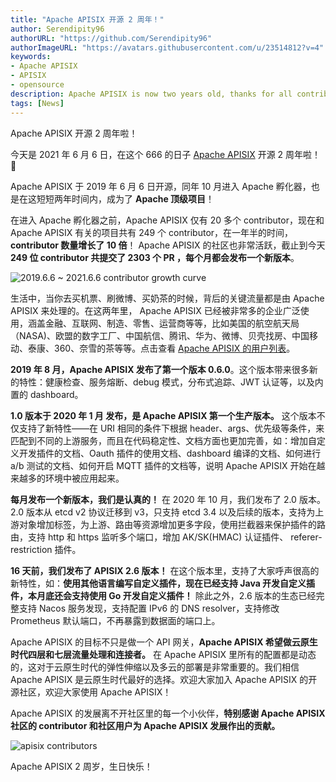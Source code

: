 ```yaml
---
title: "Apache APISIX 开源 2 周年！"
author: Serendipity96
authorURL: "https://github.com/Serendipity96"
authorImageURL: "https://avatars.githubusercontent.com/u/23514812?v=4"
keywords:
- Apache APISIX
- APISIX
- opensource
description: Apache APISIX is now two years old, thanks for all contributors.
tags: [News]
---
```


Apache APISIX 开源 2 周年啦！

<!--truncate-->

今天是 2021 年 6 月 6 日，在这个 666 的日子 [Apache APISIX](https://github.com/apache/apisix) 开源 2 周年啦！🎉

Apache APISIX 于 2019 年 6 月 6 日开源，同年 10 月进入 Apache 孵化器，也是在这短短两年时间内，成为了 **Apache 顶级项目**！

在进入 Apache 孵化器之前，Apache APISIX 仅有 20 多个 contributor，现在和 Apache APISIX 有关的项目共有 249 个 contributor，在一年半的时间，**contributor 数量增长了 10 倍**！ Apache APISIX 的社区也非常活跃，截止到今天 **249 位 contributor 共提交了 2303 个 PR ，每个月都会发布一个新版本**。

![2019.6.6 ~ 2021.6.6 contributor growth curve](https://static.apiseven.com/202108/1630116210945-cdf0888f-c823-4eae-b404-3b1d6cb1b1e6.png)

生活中，当你去买机票、刷微博、买奶茶的时候，背后的关键流量都是由 Apache APISIX 来处理的。在这两年里， Apache APISIX 已经被非常多的企业广泛使用，涵盖金融、互联网、制造、零售、运营商等等，比如美国的航空航天局（NASA)、欧盟的数字工厂、中国航信、腾讯、华为、微博、贝壳找房、中国移动、泰康、360、奈雪的茶等等。点击查看 [Apache APISIX 的用户列表](https://github.com/apache/apisix)。

**2019 年 8 月，Apache APISIX 发布了第一个版本 0.6.0**。这个版本带来很多新的特性：健康检查、服务熔断、debug 模式，分布式追踪、JWT 认证等，以及内置的 dashboard。

**1.0 版本于 2020 年 1 月 发布，是 Apache APISIX 第一个生产版本。** 这个版本不仅支持了新特性——在 URI 相同的条件下根据 header、args、优先级等条件，来匹配到不同的上游服务，而且在代码稳定性、文档方面也更加完善，如：增加自定义开发插件的文档、Oauth 插件的使用文档、dashboard 编译的文档、如何进行 a/b 测试的文档、如何开启 MQTT 插件的文档等，说明 Apache APISIX 开始在越来越多的环境中被应用起来。

**每月发布一个新版本，我们是认真的！** 在 2020 年 10 月，我们发布了 2.0 版本。2.0 版本从 etcd v2 协议迁移到 v3，只支持 etcd 3.4 以及后续的版本，支持为上游对象增加标签，为上游、路由等资源增加更多字段，使用拦截器来保护插件的路由，支持 http 和 https 监听多个端口，增加 AK/SK(HMAC) 认证插件、 referer-restriction 插件。

**16 天前，我们发布了 APISIX 2.6 版本！** 在这个版本里，支持了大家呼声很高的新特性，如：**使用其他语言编写自定义插件，现在已经支持 Java 开发自定义插件，本月底还会支持使用 Go 开发自定义插件！** 除此之外，2.6 版本的生态已经完整支持 Nacos 服务发现，支持配置 IPv6 的 DNS resolver，支持修改 Prometheus 默认端口，不再暴露到数据面的端口上。

Apache APISIX 的目标不只是做一个 API 网关，**Apache APISIX 希望做云原生时代四层和七层流量处理和连接者。** 在 Apache APISIX 里所有的配置都是动态的，这对于云原生时代的弹性伸缩以及多云的部署是非常重要的。我们相信 Apache APISIX 是云原生时代最好的选择。欢迎大家加入 Apache APISIX 的开源社区，欢迎大家使用 Apache APISIX！

Apache APISIX 的发展离不开社区里的每一个小伙伴，**特别感谢 Apache APISIX 社区的 contributor 和社区用户为 Apache APISIX 发展作出的贡献。**

![apisix contributors](https://static.apiseven.com/202108/1630468565074-c7e83b82-c40d-4c56-bc66-d1be2acc645b.jpeg)

Apache APISIX 2 周岁，生日快乐！
